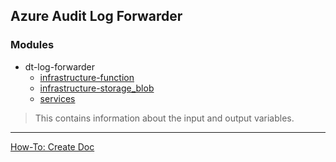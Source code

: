 ## Azure Audit Log Forwarder

### Modules
- dt-log-forwarder
  - [infrastructure-function](modules/infrastructure/function/readme.md)
  - [infrastructure-storage_blob](modules/infrastructure/storage_blob/readme.md)
  - [services](modules/services/readme.md)

> This contains information about the input and output variables.

---
[How-To: Create Doc](_doc/documentation.md)
